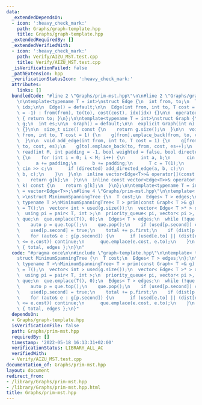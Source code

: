 ```yaml
---
data:
  _extendedDependsOn:
  - icon: ':heavy_check_mark:'
    path: Graphs/graph-template.hpp
    title: Graphs/graph-template.hpp
  _extendedRequiredBy: []
  _extendedVerifiedWith:
  - icon: ':heavy_check_mark:'
    path: Verify/AIZU_MST.test.cpp
    title: Verify/AIZU_MST.test.cpp
  _isVerificationFailed: false
  _pathExtension: hpp
  _verificationStatusIcon: ':heavy_check_mark:'
  attributes:
    links: []
  bundledCode: "#line 2 \"Graphs/prim-mst.hpp\"\n\n#line 2 \"Graphs/graph-template.hpp\"\
    \n\ntemplate<typename T = int>\nstruct Edge {\n  int from, to;\n  T cost;\n  int\
    \ idx;\n\n  Edge() = default;\n\n  Edge(int from, int to, T cost = 1, int idx\
    \ = -1) : from(from), to(to), cost(cost), idx(idx) {}\n\n  operator int() const\
    \ { return to; }\n};\n\ntemplate<typename T = int>\nstruct Graph {\n  vector<vector<Edge<T>>>\
    \ g;\n  int es;\n\n  Graph() = default;\n\n  explicit Graph(int n) : g(n), es(0)\
    \ {}\n\n  size_t size() const {\n    return g.size();\n  }\n\n  void add_directed_edge(int\
    \ from, int to, T cost = 1) {\n    g[from].emplace_back(from, to, cost, es++);\n\
    \  }\n\n  void add_edge(int from, int to, T cost = 1) {\n    g[from].emplace_back(from,\
    \ to, cost, es);\n    g[to].emplace_back(to, from, cost, es++);\n  }\n\n  void\
    \ read(int M, int padding = -1, bool weighted = false, bool directed = false)\
    \ {\n    for (int i = 0; i < M; i++) {\n      int a, b;\n      cin >> a >> b;\n\
    \      a += padding;\n      b += padding;\n      T c = T(1);\n      if (weighted)\
    \ cin >> c;\n      if (directed) add_directed_edge(a, b, c);\n      else add_edge(a,\
    \ b, c);\n    }\n  }\n\n  inline vector<Edge<T>>& operator[](const int& k) {\n\
    \    return g[k];\n  }\n\n  inline const vector<Edge<T>>& operator[](const int&\
    \ k) const {\n    return g[k];\n  }\n};\n\ntemplate<typename T = int>\nusing Edges\
    \ = vector<Edge<T>>;\n#line 4 \"Graphs/prim-mst.hpp\"\n\ntemplate< typename T\
    \ >\nstruct MinimumSpanningTree {\n  T cost;\n  Edges< T > edges;\n};\n\ntemplate<\
    \ typename T >\nMinimumSpanningTree< T > prim(const Graph< T >& g) {\n  T total\
    \ = T();\n  vector< int > used(g.size());\n  vector< Edge< T >* > dist(g.size());\n\
    \  using pi = pair< T, int >;\n  priority_queue< pi, vector< pi >, greater<> >\
    \ que;\n  que.emplace(T(), 0);\n  Edges< T > edges;\n  while (!que.empty()) {\n\
    \    auto p = que.top();\n    que.pop();\n    if (used[p.second]) continue;\n\
    \    used[p.second] = true;\n    total += p.first;\n    if (dist[p.second]) edges.emplace_back(*dist[p.second]);\n\
    \    for (auto& e : g[p.second]) {\n      if (used[e.to] || (dist[e.to] && dist[e.to]->cost\
    \ <= e.cost)) continue;\n      que.emplace(e.cost, e.to);\n    }\n  }\n  return\
    \ { total, edges };\n}\n"
  code: "#pragma once\n\n#include \"graph-template.hpp\"\n\ntemplate< typename T >\n\
    struct MinimumSpanningTree {\n  T cost;\n  Edges< T > edges;\n};\n\ntemplate<\
    \ typename T >\nMinimumSpanningTree< T > prim(const Graph< T >& g) {\n  T total\
    \ = T();\n  vector< int > used(g.size());\n  vector< Edge< T >* > dist(g.size());\n\
    \  using pi = pair< T, int >;\n  priority_queue< pi, vector< pi >, greater<> >\
    \ que;\n  que.emplace(T(), 0);\n  Edges< T > edges;\n  while (!que.empty()) {\n\
    \    auto p = que.top();\n    que.pop();\n    if (used[p.second]) continue;\n\
    \    used[p.second] = true;\n    total += p.first;\n    if (dist[p.second]) edges.emplace_back(*dist[p.second]);\n\
    \    for (auto& e : g[p.second]) {\n      if (used[e.to] || (dist[e.to] && dist[e.to]->cost\
    \ <= e.cost)) continue;\n      que.emplace(e.cost, e.to);\n    }\n  }\n  return\
    \ { total, edges };\n}"
  dependsOn:
  - Graphs/graph-template.hpp
  isVerificationFile: false
  path: Graphs/prim-mst.hpp
  requiredBy: []
  timestamp: '2022-05-18 16:13:31+02:00'
  verificationStatus: LIBRARY_ALL_AC
  verifiedWith:
  - Verify/AIZU_MST.test.cpp
documentation_of: Graphs/prim-mst.hpp
layout: document
redirect_from:
- /library/Graphs/prim-mst.hpp
- /library/Graphs/prim-mst.hpp.html
title: Graphs/prim-mst.hpp
---
```

